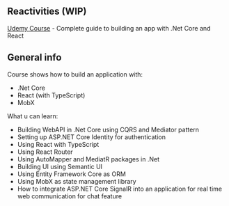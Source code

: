##  Reactivities (WIP)
[Udemy Course](https://www.udemy.com/course/complete-guide-to-building-an-app-with-net-core-and-react/) - Complete guide to building an app with .Net Core and React

## General info
Course shows how to build an application with:
* .Net Core
* React (with TypeScript)
* MobX

What u can learn:
* Building WebAPI in .Net Core using CQRS and Mediator pattern
* Setting up ASP.NET Core Identity for authentication
* Using React with TypeScript
* Using React Router
* Using AutoMapper and MediatR packages in .Net
* Building UI using Semantic UI
* Using Entity Framework Core as ORM
* Using MobX as state management library
* How to integrate ASP.NET Core SignalR into an application for real time web communication for chat feature
